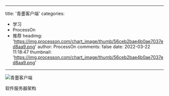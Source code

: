 
---
title: '青墨客户端'
categories: 
 - 学习
 - ProcessOn
 - 推荐
headimg: 'https://img.processon.com/chart_image/thumb/56ceb2bae4b0ae7037ed8aa9.png'
author: ProcessOn
comments: false
date: 2022-03-22 11:18:47
thumbnail: 'https://img.processon.com/chart_image/thumb/56ceb2bae4b0ae7037ed8aa9.png'
---

<div>   
<img class="thumb" alt="青墨客户端" src="https://img.processon.com/chart_image/thumb/56ceb2bae4b0ae7037ed8aa9.png" referrerpolicy="no-referrer">
<p>软件服务器架构</p>  
</div>
            